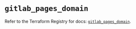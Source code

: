 # `gitlab_pages_domain`

Refer to the Terraform Registry for docs: [`gitlab_pages_domain`](https://registry.terraform.io/providers/gitlabhq/gitlab/16.8.0/docs/resources/pages_domain).
